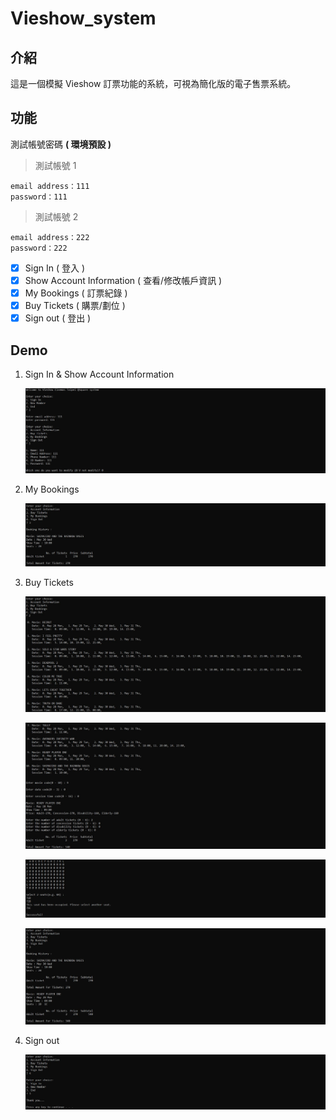 # Vieshow_system

## 介紹

這是一個模擬 Vieshow 訂票功能的系統，可視為簡化版的電子售票系統。

## 功能

測試帳號密碼 **( 環境預設 )**

> 測試帳號 1

    email address：111
    password：111
        
> 測試帳號 2
    
    email address：222
    password：222

- [x] Sign In ( 登入 )
- [x] Show Account Information ( 查看/修改帳戶資訊 )
- [x] My Bookings ( 訂票紀錄 )
- [x] Buy Tickets ( 購票/劃位 )
- [x] Sign out ( 登出 )

## Demo

1. Sign In & Show Account Information

    ![Sign In & Show Account Information](./assets/images/1.%20Sign%20In%20&%20Show%20Account%20Information.JPG)

2. My Bookings 

    ![My Bookings](./assets/images/2.%20My%20Bookings.JPG)

3. Buy Tickets

    ![Buy Tickets](./assets/images/3.%20Buy%20Tickets_1.JPG)

    ![Buy Tickets](./assets/images/3.%20Buy%20Tickets_2.JPG)

    ![Buy Tickets](./assets/images/3.%20Buy%20Tickets_3.JPG)

    ![Buy Tickets](./assets/images/3.%20Buy%20Tickets_4.JPG)

4. Sign out

    ![Sign out](./assets/images/4.%20Sign%20out.JPG)